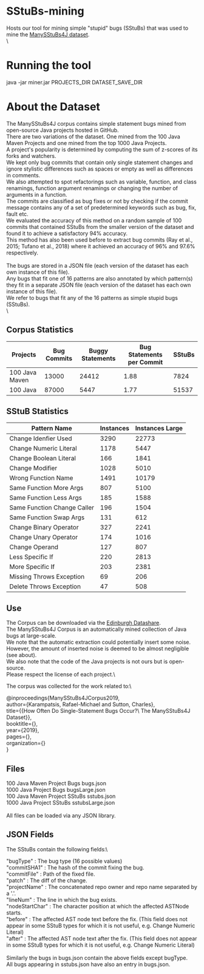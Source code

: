 # SStuBs-mining
Hosts our tool for mining simple "stupid" bugs (SStuBs) that was used to mine the [ManySStuBs4J dataset](https://doi.org/10.7488/ds/2528).\
\
# Running the tool
java -jar miner.jar PROJECTS_DIR DATASET_SAVE_DIR

# About the Dataset
The ManySStuBs4J corpus contains simple statement bugs mined from open-source Java projects hosted in GitHub.\
There are two variations of the dataset. One mined from the 100 Java Maven Projects and one mined from the top 1000 Java Projects.\
A project's popularity is determined by computing the sum of z-scores of its forks and watchers.\
We kept only bug commits that contain only single statement changes and ignore stylistic differences such as spaces or empty as well as differences in comments.\
We also attempted to spot refactorings such as variable, function, and class renamings, function argument renamings or changing the number of arguments in a function.\
The commits are classified as bug fixes or not by checking if the commit message contains any of a set of predetermined keywords such as bug, fix, fault etc.\
We evaluated the accuracy of this method on a random sample of 100 commits that contained SStuBs from the smaller version of the dataset and found it to achieve a satisfactory 94% accuracy.\
This method has also been used before to extract bug commits (Ray et al., 2015; Tufano et al., 2018) where it achieved an accuracy of 96% and 97.6% respectively.\
\
The bugs are stored in a JSON file (each version of the dataset has each own instance of this file).\
Any bugs that fit one of 16 patterns are also annotated by which pattern(s) they fit in a separate JSON file (each version of the dataset has each own instance of this file).\
We refer to bugs that fit any of the 16 patterns as simple stupid bugs (SStuBs).\
\

## Corpus Statistics
Projects | Bug Commits | Buggy Statements | Bug Statements per Commit | SStuBs
---------|-------------|------------------|---------------------------|-------------------------------------------
100 Java Maven  |	  13000		   | 24412	|	          1.88    |  		7824
100 Java	|  	  87000   	   | 5447	|	          1.77     |  		51537


## SStuB Statistics
Pattern Name	|	Instances|	Instances Large     
----------------|----------------|-----------------------
| Change Idenfier Used  	|   3290	|      22773      	
| Change Numeric Literal	|   1178   	|      5447       	
| Change Boolean Literal	|   166	  	|      1841       	
| Change Modifier       	|   1028   	|      5010       	
| Wrong Function Name   	|   1491   	|      10179      	
| Same Function More Args	|   807   	|      5100       	
| Same Function Less Args	|   185   	|      1588       	
| Same Function Change Caller	|   196   	|      1504       	
| Same Function Swap Args	|   131   	|      612       	
| Change Binary Operator	|   327   	|      2241       	
| Change Unary Operator		|   174   	|      1016       	
| Change Operand        	|   127   	|      807       	
| Less Specific If      	|   220   	|      2813       	
| More Specific If      	|   203   	|      2381       	
| Missing Throws Exception	|   69   	|      206       	
| Delete Throws Exception	|   47   	|      508       	


## Use
The Corpus can be downloaded via the [Edinburgh Datashare](https://doi.org/10.7488/ds/2528).\
The ManySStuBs4J Corpus is an automatically mined collection of Java bugs at large-scale.\
We note that the automatic extraction could potentially insert some noise. \
However, the amount of inserted noise is deemed to be almost negligible (see about).\
We also note that the code of the Java projects is not ours but is open-source. \
Please respect the license of each project.\

The corpus was collected for the work related to:\

@inproceedings{ManySStuBs4JCorpus2019,\
	author={Karampatsis, Rafael-Michael and Sutton, Charles},\
	title={{How Often Do Single-Statement Bugs Occur?\\ The ManySStuBs4J Dataset}},\
	booktitle={},\
	year={2019},\
	pages={},\
	organization={}\
}

## Files
100 Java Maven Project Bugs				bugs.json\
1000 Java Project Bugs					bugsLarge.json\
100 Java Maven Project SStuBs				sstubs.json\
1000 Java Project SStuBs				sstubsLarge.json\
\
All files can be loaded via any JSON library.


## JSON Fields
The SStuBs contain the following fields:\

"bugType"	:	The bug type (16 possible values)\
"commitSHA1"	:	The hash of the commit fixing the bug.\
"commitFile"	:	Path of the fixed file.\
"patch"  	:	The diff of the change.\
"projectName"	:	The concatenated repo owner and repo name separated by a '.'.\
"lineNum"	:	The line in which the bug exists.\
"nodeStartChar"	:	The character position at which the affected ASTNode starts.\
"before"	:	The affected AST node text before the fix. (This field does not appear in some SStuB types for which it is not useful, e.g. Change Numeric Literal)\
"after"		:	The affected AST node text after the fix. (This field does not appear in some SStuB types for which it is not useful, e.g. Change Numeric Literal)\
\
Similarly the bugs in bugs.json contain the above fields except bugType.\
All bugs appearing in sstubs.json have also an entry in bugs.json.

